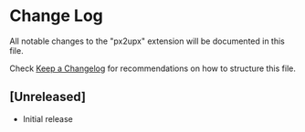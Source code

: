 # Change Log

All notable changes to the "px2upx" extension will be documented in this file.

Check [Keep a Changelog](http://keepachangelog.com/) for recommendations on how to structure this file.

## [Unreleased]

- Initial release